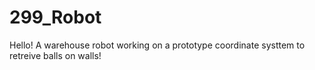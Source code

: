 # 299_Robot
Hello! A warehouse robot working on a prototype coordinate systtem to retreive balls on walls! 